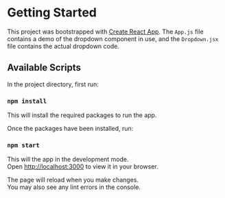 # Getting Started

This project was bootstrapped with [Create React App](https://github.com/facebook/create-react-app). The `App.js` file contains a demo of the dropdown component in use, and the `Dropdown.jsx` file contains the actual dropdown code.

## Available Scripts

In the project directory, first run:

### `npm install`

This will install the required packages to run the app.

Once the packages have been installed, run:

### `npm start`

This will the app in the development mode.\
Open [http://localhost:3000](http://localhost:3000) to view it in your browser.

The page will reload when you make changes.\
You may also see any lint errors in the console.
